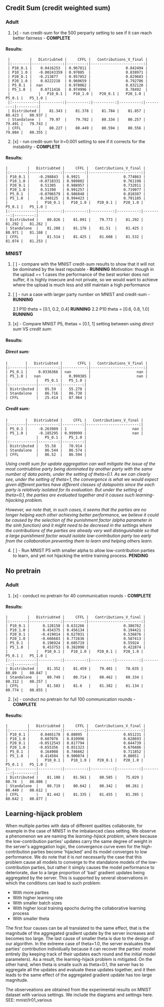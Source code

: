 
## Credit Sum  (credit weighted sum)
### Adult
1. [x] -  run credit-sum for the 500 perparty setting to see if it can reach better fairness - __COMPLETE__

#### Results:
	 |         |   Distriubted |     CFFL |   Contributions_V_final |
	 |:--------|--------------:|---------:|------------------------:|
	 | P10_0.1 |    0.0416253  | 0.967811 |                0.842494 |
	 | P10_1.0 |   -0.00243359 | 0.97085  |                0.838971 |
	 | P20_0.1 |   -0.213877   | 0.957852 |                0.829683 |
	 | P20_1.0 |    0.0222218  | 0.960659 |                0.792706 |
	 | P5_0.1  |  nan          | 0.978062 |                0.832128 |
	 | P5_1.0  |    0.0711416  | 0.974996 |                0.78492  |
	 |             |   P10_0.1 |   P10_1.0 |   P20_0.1 |   P20_1.0 |   P5_0.1 |   P5_1.0 |
	 |:------------|----------:|----------:|----------:|----------:|---------:|---------:|
	 | Distributed |    81.343 |    81.378 |    81.784 |    81.857 |   80.423 |   80.937 |
	 | Standalone  |    79.97  |    79.782 |    80.334 |    80.257 |   79.491 |   79.743 |
	 | CFFL        |    80.227 |    80.449 |    80.594 |    80.556 |   79.884 |   80.355 |


2. [x] - run credit-sum for lr=0.001 setting to see if it corrects for the instability - __COMPLETE__

#### Results:
	|         |   Distriubted |     CFFL |   Contributions_V_final |
	|:--------|--------------:|---------:|------------------------:|
	| P10_0.1 |    -0.298843  | 0.9921   |                0.774863 |
	| P10_1.0 |    -0.0718331 | 0.989802 |                0.761198 |
	| P20_0.1 |     0.51305   | 0.988957 |                0.732011 |
	| P20_1.0 |     0.51398   | 0.991257 |                0.719077 |
	| P5_0.1  |    -0.0706579 | 0.986048 |                0.810387 |
	| P5_1.0  |     0.340125  | 0.994423 |                0.791185 |
	|             |   P10_0.1 |   P10_1.0 |   P20_0.1 |   P20_1.0 |   P5_0.1 |   P5_1.0 |
	|:------------|----------:|----------:|----------:|----------:|---------:|---------:|
	| Distributed |    80.826 |    81.091 |    79.773 |    81.292 |   81.292 |   81.262 |
	| Standalone  |    81.288 |    81.176 |    81.51  |    81.425 |   80.971 |   81.168 |
	| CFFL        |    81.514 |    81.425 |    81.608 |    81.532 |   81.074 |   81.253 |

### MNIST
1. [ ] -  compare with the MNIST credit-sum results to show that it will not be dominated by the least reputable - __RUNNING__
_Motivation_: though in the upload == 1 cases the performance of the best worker does not suffer, it is highly insecure and not private, so we would want to achieve where the upload is much less and still maintain a high performance

2. [ ] -  run a case with larger party number on MNIST and credit-sum - __RUNNING__

	2.1 P10 theta = [0.1, 0.2, 0.4]  __RUNNING__
	2.2 P10 theta = [0.6, 0.8, 1.0]  __RUNNING__

3. [x] - Compare MNIST P5, thetas = [0.1, 1] setting between using _direct sum_ VS _credit sum_:

#### Results:
##### Direct sum:
	|        |   Distriubted |       CFFL |   Contributions_V_final |
	|:-------|--------------:|-----------:|------------------------:|
	| P5_0.1 |     0.0336366 | nan        |                     nan |
	| P5_1.0 |   nan         |   0.999385 |                     nan |
	|             |   P5_0.1 |   P5_1.0 |
	|:------------|---------:|---------:|
	| Distributed |   85.59  |   55.278 |
	| Standalone  |   86.716 |   86.738 |
	| CFFL        |   25.414 |   87.964 |

##### Credit sum:
	|        |   Distriubted |     CFFL |   Contributions_V_final |
	|:-------|--------------:|---------:|------------------------:|
	| P5_0.1 |     -0.263989 | 1        |                     nan |
	| P5_1.0 |     -0.185295 | 0.999999 |                     nan |
	|             |   P5_0.1 |   P5_1.0 |
	|:------------|---------:|---------:|
	| Distributed |   55.58  |   70.914 |
	| Standalone  |   86.544 |   86.574 |
	| CFFL        |   86.52  |   86.594 |

_Using credit sum for update aggregation can well mitigate the issue of the most contriubtive party being dominated by another party with the same number of data points, under the setting of theta=0.1. As we can clearly see, under the setting of theta=1, the convergence is what we would expect given different parties have different classes of datapoints since the each party is relatively isolated for its evaluation. But under the setting of theta=0.1, the parties are evaluated together and it causes such learning-hijacking problem._

_However, we note that, in such cases, it seems that the parties are no longer helping each other achieving better performance, we believe it could be caused by the selection of the punishment factor (alpha parameter in the sinh function) and it might need to be decresed in the settings where the contributions of the parties are already very well distinguishable so that a large punishment factor would isolate low-contribution party too early from the collaboration preventing them to learn and helping others learn._


4. [ ] - Run MNIST P5 with smaller alpha to allow low-contribution parties to learn, and yet not hijacking the entire training process. __PENDING__

## No pretrain 
### Adult

1. [x] - conduct no pretrain for 40 communication rounds - __COMPLETE__

#### Results:
	|         |   Distriubted |     CFFL |   Contributions_V_final |
	|:--------|--------------:|---------:|------------------------:|
	| P10_0.1 |      0.128158 | 0.631266 |                0.386762 |
	| P10_1.0 |      0.454375 | 0.456134 |                0.194421 |
	| P20_0.1 |     -0.419014 | 0.627031 |                0.536876 |
	| P20_1.0 |     -0.666683 | 0.772636 |                0.587413 |
	| P5_0.1  |      0.196924 | 0.605719 |                0.55924  |
	| P5_1.0  |      0.453753 | 0.382098 |                0.422874 |
	|             |   P10_0.1 |   P10_1.0 |   P20_0.1 |   P20_1.0 |   P5_0.1 |   P5_1.0 |
	|:------------|----------:|----------:|----------:|----------:|---------:|---------:|
	| Distributed |    81.352 |    81.459 |    79.401 |    78.635 |   80.89  |   80.847 |
	| Standalone  |    80.749 |    80.714 |    80.462 |    80.334 |   80.312 |   80.257 |
	| CFFL        |    81.583 |    81.6   |    81.382 |    81.134 |   80.774 |   80.855 |



2. [x] - conduct no pretrain for full 100 communication rounds - __COMPLETE__

#### Results:
	|         |   Distriubted |     CFFL |   Contributions_V_final |
	|:--------|--------------:|---------:|------------------------:|
	| P10_0.1 |     0.0465178 | 0.88895  |                0.651231 |
	| P10_1.0 |     0.607076  | 0.810996 |                0.628693 |
	| P20_0.1 |    -0.0512543 | 0.817794 |                0.644739 |
	| P20_1.0 |    -0.655356  | 0.851323 |                0.670486 |
	| P5_0.1  |     0.164908  | 0.746662 |                0.711852 |
	| P5_1.0  |     0.414504  | 0.900074 |                0.80051  |
	|             |   P10_0.1 |   P10_1.0 |   P20_0.1 |   P20_1.0 |   P5_0.1 |   P5_1.0 |
	|:------------|----------:|----------:|----------:|----------:|---------:|---------:|
	| Distributed |    81.108 |    81.561 |    80.505 |    75.029 |   80.74  |   80.886 |
	| Standalone  |    80.719 |    80.642 |    80.342 |    80.261 |   80.449 |   80.612 |
	| CFFL        |    81.442 |    81.335 |    81.455 |    81.395 |   80.642 |   80.877 |

## Learning-hijack problem
When multiple parties with data of different qualities collaborate, for example in the case of MNIST in the imbalanced class setting. We observe a phenomenon we are naming the _learning-hijack problem_, where because the low-contribution parties' updates carry the same degree of weight in the server's aggregation logic, the convergence curve even for the high-contribution parties become 'hijacked' and its model converges to low performance. We do note that it is _not_ necessarily the case that this problem cause all models to converge to the standalone models of the low-contribution parties, but rather it simply causes the model performance to deteriorate, due to a large proportion of 'bad' gradient updates being aggregated by the server. This is supported by several observations in which the conditions can lead to such problem:
- With more parties 
- With higher learning rate
- With smaller batch sizes
- With higher local training epochs during the collaborative learning process
- With smaller theta


The first four causes can be all translated to the same effect, that is the magnitude of the aggregated gradient update by the server increases and becomes too large. The last cause of smaller theta is due to the design of our algorithm. In the extreme case of theta=1.0, the server evaluates the parties' contribution individually because it can recover the parties' model entirely (by keeping track of their updates each round and the initial model parameters). As a result, the learning-hijack problem is mitigated. On the other hand, when theta is smalle such as theta=0.1, the server has to aggregate all the updates and evaluate these updates together, and it then leads to the same effect of the aggregated gradient update has too large magnitude.

The observeations are obtained from the experimental results on MNIST dataset with various settings. We include the diagrams and settings here. SEE: mnist/lr01\_various